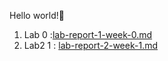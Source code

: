 Hello world!👋 
1) Lab 0 :[lab-report-1-week-0.md](https://github.com/rishabh2k2/cse15l-lab-reports/blob/main/lab-report-1-week-0.md)
2) Lab2 1 : [lab-report-2-week-1.md](https://github.com/rishabh2k2/cse15l-lab-reports/blob/main/lab-report-2-week-1.md)
